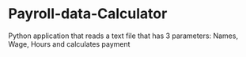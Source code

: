 # Payroll-data-Calculator
Python application that reads a text file that has 3 parameters: Names, Wage, Hours and calculates payment
